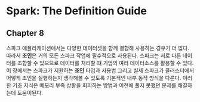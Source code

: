 # Spark: The Definition Guide

## Chapter 8

스파크 애플리케이션에서는 다양한 데이터셋을 함께 결합해 사용하는 경우가 더 많다. 따라서 **조인**은 거의 모든 스파크 작업에 필수적으로 사용된다. 스파크는 서로 다른 데이터를 조합할 수 있으므로 데이터를 처리할 떄 기업의 여러 데이터소스를 활용할 수 있다. 이 장에서는 스파크가 지원하는 **조인** 타입과 사용법 그리고 실제 스파크가 클러스터에서 어떻게 조인을 실행하는지 생각해볼 수 있도록 기본적인 내부 동작 방식을 다룬다. 이러한 기초 지식은 메모리 부족 상황을 회피하는 방법과 이전에 풀지 못했던 문제를 해결하는데 도움이된다.
